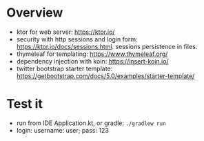 # Overview
- ktor for web server: https://ktor.io/
- security with http sessions and login form: https://ktor.io/docs/sessions.html.
  sessions persistence in files.
- thymeleaf for templating: https://www.thymeleaf.org/
- dependency injection with koin: https://insert-koin.io/
- twitter bootstrap starter template: https://getbootstrap.com/docs/5.0/examples/starter-template/

# Test it
- run from IDE Application.kt, or gradle: ```./gradlew run```
- login: username: user; pass: 123
